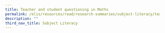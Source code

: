 ```yaml
---
title: Teacher and student questioning in Maths
permalink: /elis/resources/read/research-summaries/subject-literacy/teacher-and-student-questioning-in-maths/
description: ""
third_nav_title: Subject Literacy
---
```

